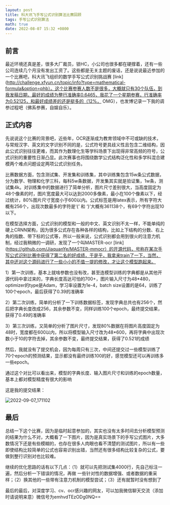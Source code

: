```yaml
---
layout: post
title: 科大讯飞手写公式识别算法比赛回顾
tags: 手写公式识别算法
math: true
date: 2022-08-07 15:32 +0800
---
```


## 前言

最近环境还真是差，很多大厂裁员，锁HC，小公司也很多都在硬撑着，还有一些公司连续几个月没有发出工资了。这些都是无关主题的废话，还是说说最近参加的一个比赛吧，科大讯飞组织的数学手写公式识别挑战赛 [link](http://challenge.xfyun.cn/topic/info?type=mathematical-formula&option=phb）。这个比赛参赛人数不是很多，大概就只有30个队伍，到我发稿日期，最好的成绩为整行准确率0.6465，我花了一个星期参赛，行准确率为0.52125，和最好成绩差的还是挺多的（12%， OMG），也发博记录一下我的调参过程吧（佛系参赛，自娱自乐）。

## 正式内容

先说说这个比赛的背景吧，近些年，OCR逐渐成为教育领域中不可或缺的技术，与常规汉字、英文的文字识别不同的是，公式符号更具歧义性且包含二维结构，因此公式识别往往更难，而其作为数理化生等学科场景下出现得非常高频的符号，公式识别的重要性日渐凸显。此次赛事也将围绕数学公式结构泛化性和多学科混合建模两个难点问题设定两项公式识别任务。

比赛数据方面，包含测试集、开发集和训练集，其中训练集包含15w条公式数据，分为数学、物理和化学三科，每科5w条数据，开发集其实就是验证集，1w条，测试集4k。对训练集中的数据进行了简单分析，图片尺寸差别很大，当高度固定为48个像素的时，图片宽度最大可以达到2000多像素，最小在100个像素以下，经过统计，80%图片尺寸宽度小于600以内。公式标签是用latex表示，所有字符大概有256个，出现次数最多的字符是‘{’ 和 ‘}’大概有361138个，有69个字符出现10以下。



在模型选择方面，公式识别的模型和一般的中文、英文识别不太一样，不能单纯的硬上CRNN架构，因为很多公式存在各种各样的结构，比如上下结构的分数、右上角的指数、带下标的公式等，所以一般来说，公式识别都会用到很火的注意力机制，经过我稍微的一调研，发现了一个叫MASTER-ocr [link](https://github.com/JiaquanYe/MASTER-mmocr）的开源代码，号称在某次手写公式识别比赛中获得了第二名的好成绩，于是乎，我拿来train了一下，当然，其中还对这个源码进行了一些小小的不值一提的修改，才让这个模型跑起来。

1）第一次训练，基本上就啥参数也没有改，甚至连模型训练的字典都是从其他开源代码中拿过来的，字典长度高达可怕的700+，图片输入尺寸为48*480，optimizer的type是Adam，学习率设置为1e-4，batch size设置的是64，训练了100个epoch，最后获得了0.39的准确率



2）第二次训练，简单的分析了一下训练数据标签，发现字典总共也有256个，然后把字典长度改成256，其余参数不变，同样训练100个epoch，最终提交结果，获得了0.49的准确率



3）第三次训练，又简单的分析了图片尺寸，发现80%数据在将图片高度固定为48时，宽度都在600以内，所以将模型输入尺寸改为48*600，再将字典中出现次数小于10的字符去掉，其余参数不变，最终提交结果，获得了0.521的成绩



然后，我就没有了提交机会，因为每周只有三次，中间还提交过一些模型训练了70个epoch的预测结果，显示都没有最终训练100的好，感觉模型还可以再训练多一些epoch。

通过这个对比可以看出来，模型的字典长度、输入图片尺寸和训练的epoch数量，基本上都对模型精度有很大的影响

这是我的提交结果：

![2022-09-07_171102]({{site.url}}/markdown_images/2022-09-07_171102.jpg)

## 最后

​	总结一下这个比赛，因为是临时起意参加的，其实也没有太多时间去分析模型预测的结果为什么不对，大概看了一下图片，因为是真实场景下的手写公式图片，大多数情况下还是有些模糊的，也存在很多人肉眼也看不清楚的测试图片，所以有一些即使结构比较简单的公式也容易识别出错，当然还有很多结构比较复杂的公式，要做到整行识别对也比较难。

继续的优化思路的话有以下几点：（1）就可以先把测试集4000行，先自己标注一遍，然后分析一下错误的情况，再做 一些针对性的数据增强、或者数据的重采样；（2）换其他的一些带有注意力机制的模型尝试；（3）还有就暂时没有想到了



最后的最后，对深度学习、cv、ocr感兴趣的网友，可以加我微信聊天交流（添加时请说明来意）微信号为emhvdTEzODg0NQ==



